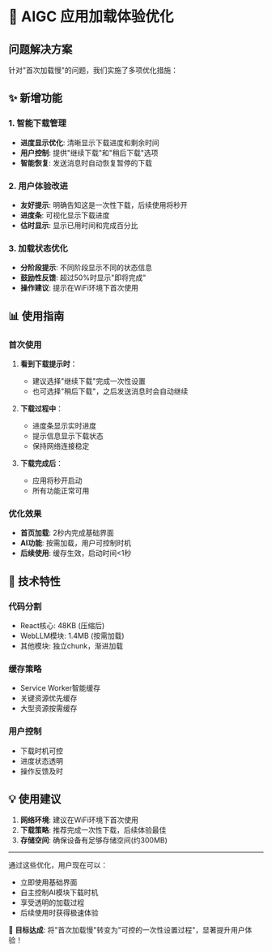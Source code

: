 # 🚀 AIGC 应用加载体验优化

## 问题解决方案

针对"首次加载慢"的问题，我们实施了多项优化措施：

## ✨ 新增功能

### 1. 智能下载管理
- **进度显示优化**: 清晰显示下载进度和剩余时间
- **用户控制**: 提供"继续下载"和"稍后下载"选项
- **智能恢复**: 发送消息时自动恢复暂停的下载

### 2. 用户体验改进
- **友好提示**: 明确告知这是一次性下载，后续使用将秒开
- **进度条**: 可视化显示下载进度
- **估时显示**: 显示已用时间和完成百分比

### 3. 加载状态优化
- **分阶段提示**: 不同阶段显示不同的状态信息
- **鼓励性反馈**: 超过50%时显示"即将完成"
- **操作建议**: 提示在WiFi环境下首次使用

## 📊 使用指南

### 首次使用
1. **看到下载提示时**：
   - 建议选择"继续下载"完成一次性设置
   - 也可选择"稍后下载"，之后发送消息时会自动继续

2. **下载过程中**：
   - 进度条显示实时进度
   - 提示信息显示下载状态
   - 保持网络连接稳定

3. **下载完成后**：
   - 应用将秒开启动
   - 所有功能正常可用

### 优化效果
- **首页加载**: 2秒内完成基础界面
- **AI功能**: 按需加载，用户可控制时机
- **后续使用**: 缓存生效，启动时间<1秒

## 🔧 技术特性

### 代码分割
- React核心: 48KB (压缩后)
- WebLLM模块: 1.4MB (按需加载)
- 其他模块: 独立chunk，渐进加载

### 缓存策略
- Service Worker智能缓存
- 关键资源优先缓存
- 大型资源按需缓存

### 用户控制
- 下载时机可控
- 进度状态透明
- 操作反馈及时

## 💡 使用建议

1. **网络环境**: 建议在WiFi环境下首次使用
2. **下载策略**: 推荐完成一次性下载，后续体验最佳
3. **存储空间**: 确保设备有足够存储空间(约300MB)

---

通过这些优化，用户现在可以：
- 立即使用基础界面
- 自主控制AI模块下载时机
- 享受透明的加载过程
- 后续使用时获得极速体验

🎯 **目标达成**: 将"首次加载慢"转变为"可控的一次性设置过程"，显著提升用户体验！